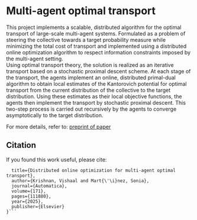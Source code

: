 # Multi-agent optimal transport

This project implements a scalable, distributed algorithm for the optimal transport of large-scale multi-agent systems. 
Formulated as a problem of steering the collective towards a target probability measure while minimizing the total cost of transport
and implemented using a distributed online optimization algorithm to respect information constraints imposed by the multi-agent setting.  
Using optimal transport theory, the solution is realized as an iterative transport based on a stochastic proximal descent scheme. 
At each stage of the transport, the agents implement an online, distributed primal-dual algorithm to obtain local estimates of the Kantorovich potential for optimal transport from
the current distribution of the collective to the target distribution. 
Using these estimates as their local objective functions, the agents then implement the transport by stochastic proximal descent. 
This two-step process is carried out recursively by the agents to converge asymptotically to the target distribution. <br />

For more details, refer to: [preprint of paper](https://arxiv.org/pdf/1804.01572)

## Citation

If you found this work useful, please cite:
```@article{krishnan2025distributed,
  title={Distributed online optimization for multi-agent optimal transport},
  author={Krishnan, Vishaal and Mart{\'\i}nez, Sonia},
  journal={Automatica},
  volume={171},
  pages={111880},
  year={2025},
  publisher={Elsevier}
}```
